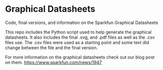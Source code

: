 # Graphical Datasheets
Code, final versions, and information on the Sparkfun Graphical Datasheets

This repo includes the Python script used to help generate the graphical datasheets.  It also includes the final .svg, and .pdf files as well as the .csv files use.  The .csv files were used as a starting point and some text did change between the file and the final version.

For more information on the graphical datasheets check out our blog post on them.
https://www.sparkfun.com/news/1947

